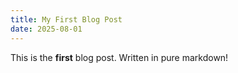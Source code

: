 ```yaml
---
title: My First Blog Post
date: 2025-08-01
---
```


This is the **first** blog post. Written in pure markdown!

